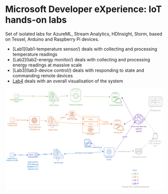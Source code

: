 Microsoft Developer eXperience: IoT hands-on labs
=================================================

Set of isolated labs for AzureML, Stream Analytics, HDInsight, Storm, based on Tessel, Arduino and Raspberry Pi devices.

- [Lab1](lab1-temperature sensor/) deals with collecting and processing temperature readings 
- [Lab2](lab2-energy monitor/) deals with collecting and processing energy readings at massive scale
- [Lab3](lab3-device control/) deals with responding to state and commanding remote devices
- [Lab4](lab4-visualisations/) deals with an overall visualisation of the system

![](RIoT-Labs-Atlas.png)
